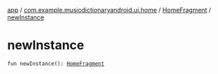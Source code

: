 [app](../../index.md) / [com.example.musicdictionaryandroid.ui.home](../index.md) / [HomeFragment](index.md) / [newInstance](./new-instance.md)

# newInstance

`fun newInstance(): `[`HomeFragment`](index.md)